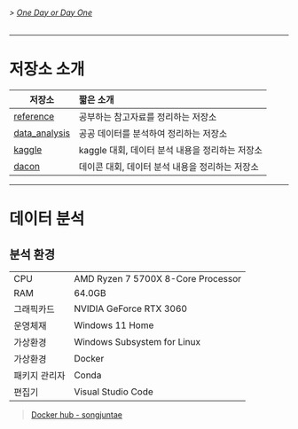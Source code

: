 <!-- 좌우명 Motto 나를 움직이게 하는 문장들 -->
<!--''언젠가 하고 말 거야'보다 바로 부딪쳐보는 것 -->
###### > [One Day or Day One ](https://www.youtube.com/shorts/KZT94SSyFzM)
---
# 저장소 소개

|저장소|짧은 소개|
|---|:---|
|[reference](https://github.com/Song-Juntae/references)|공부하는 참고자료를 정리하는 저장소|
|[data_analysis](https://github.com/Song-Juntae/data_analysis)|공공 데이터를 분석하여 정리하는 저장소|
|[kaggle](https://github.com/Song-Juntae/kaggle)|kaggle 대회, 데이터 분석 내용을 정리하는 저장소|
|[dacon](https://github.com/Song-Juntae/dacon)|데이콘 대회, 데이터 분석 내용을 정리하는 저장소|

---
# 데이터 분석

## 분석 환경

|||
|---|---|
|CPU|AMD Ryzen 7 5700X 8-Core Processor|
|RAM|64.0GB|
|그래픽카드|NVIDIA GeForce RTX 3060|
|운영체재|Windows 11 Home|
|가상환경|Windows Subsystem for Linux|
|가상환경|Docker|
|패키지 관리자|Conda|
|편집기|Visual Studio Code|

> [Docker hub - songjuntae](https://hub.docker.com/u/songjuntae)

<!--
## Kaggle Competitions
|데이터|평가지표|Private|도커이미지|분석코드|
|---|:---|:---|:---|:---|
|Telco Customer Churn||||[ipynb](https://github.com/Song-Juntae/kaggle/blob/main/telco_customer_churn/telco_customer_churn.ipynb)|
|Bike Sharing Demand|||||
|Mercedes-Benz Greener Manufacturing|||||
|Credit Card Fraud Detection|||||
|Store Sales|||||

## Dacon 대회
|데이터|평가지표|Private|도커이미지|분석코드|
|---|:---|:---|:---|:---|
|[소득 예측](https://dacon.io/competitions/official/236230/leaderboard)|RMSE|568/549||[ipynb](https://github.com/Song-Juntae/dacon/blob/main/notebooks/데이콘_소득예측.ipynb)|
|구내 식당 이용 인원|||||
|태양광 발전량|||||
|영화 관객|||||
|당뇨병 위험 분류|||||
|IRIS 품종 분류|||||
|축구선수 유망 여부|||||
|||||||
-->

<!--
**Song-Juntae/Song-Juntae** is a ✨ _special_ ✨ repository because its `README.md` (this file) appears on your GitHub profile.

Here are some ideas to get you started:

- 🔭 I’m currently working on ...
- 🌱 I’m currently learning ...
- 👯 I’m looking to collaborate on ...
- 🤔 I’m looking for help with ...
- 💬 Ask me about ...
- 📫 How to reach me: ...
- 😄 Pronouns: ...
- ⚡ Fun fact: ...
-->
